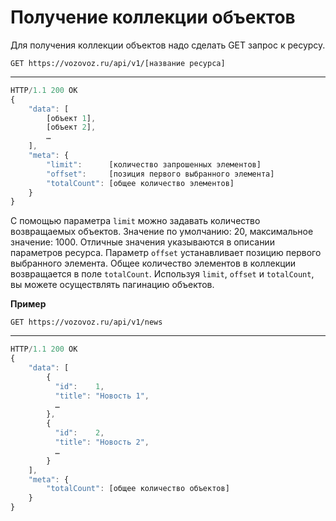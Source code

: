 # Получение коллекции объектов

Для получения коллекции объектов надо сделать GET запрос к ресурсу.

`GET https://vozovoz.ru/api/v1/[название ресурса]`

---

```js
HTTP/1.1 200 OK
{
    "data": [
        [объект 1],
        [объект 2],
        …
    ],
    "meta": {
        "limit":      [количество запрошенных элементов]
        "offset":     [позиция первого выбранного элемента]
        "totalCount": [общее количество элементов]
    }
}
```

С помощью параметра `limit` можно задавать количество возвращаемых объектов. Значение по умолчанию: 20, максимальное значение: 1000. Отличные значения указываются в описании параметров ресурса.
Параметр `offset` устанавливает позицию первого выбранного элемента.
Общее количество элементов в коллекции возвращается в поле `totalCount`.
Используя `limit`, `offset` и `totalCount`, вы можете осуществлять пагинацию объектов.

**Пример**

`GET https://vozovoz.ru/api/v1/news`

---

```js
HTTP/1.1 200 OK
{
    "data": [
        {
          "id":    1,
          "title": "Новость 1",
          …
        },
        {
          "id":    2,
          "title": "Новость 2",
          …
        }
    ],
    "meta": {
        "totalCount": [общее количество объектов]
    }
}
```
